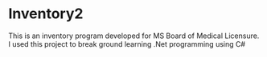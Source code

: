 # Inventory2
This is an inventory program developed for MS Board of Medical Licensure. I used this project to break ground learning
.Net programming using C#
